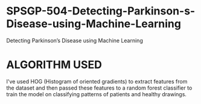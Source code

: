 # SPSGP-504-Detecting-Parkinson-s-Disease-using-Machine-Learning
Detecting Parkinson’s Disease using Machine Learning

# ALGORITHM USED
I've used HOG (Histogram of oriented gradients) to extract features from the dataset and then passed these features to a random forest classifier to train the model on classifying patterns of patients and healthy drawings.

